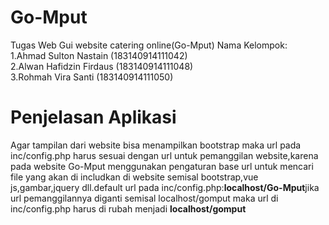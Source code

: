 # Go-Mput
Tugas Web Gui website catering online(Go-Mput)
Nama Kelompok:</br>
1.Ahmad Sulton Nastain   (183140914111042)</br>
2.Alwan Hafidzin Firdaus (183140914111048)</br>
3.Rohmah Vira Santi      (183140914111050)</br>
<h1>Penjelasan Aplikasi</h1>
<p>Agar tampilan dari website bisa menampilkan bootstrap maka url pada inc/config.php harus sesuai dengan url untuk pemanggilan website,karena pada website Go-Mput menggunakan pengaturan base url untuk mencari file yang akan di includkan di website semisal bootstrap,vue js,gambar,jquery dll.default url pada inc/config.php:<b>localhost/Go-Mput</b>jika url pemanggilannya diganti semisal localhost/gomput maka url di inc/config.php harus di rubah menjadi <b>localhost/gomput</b></p>
